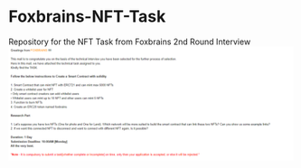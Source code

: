 # Foxbrains-NFT-Task
Repository for the NFT Task from Foxbrains 2nd Round Interview
![Task](./images/Foxbrains%20-%20Interview%20Task.PNG)